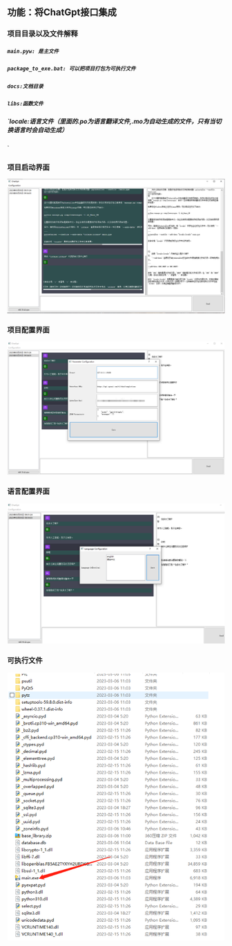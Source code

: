 ## 功能：将ChatGpt接口集成

### 项目目录以及文件解释
##### `main.pyw: 是主文件`
##### `package_to_exe.bat: 可以把项目打包为可执行文件`
##### `docs:文档目录`
##### `libs:函数文件`
##### `locale:语言文件（里面的.po为语言翻译文件,.mo为自动生成的文件，只有当切换语言时会自动生成）
`
### 项目启动界面

![img.png](img.png)

### 项目配置界面
![img.png](img1.png)

### 语言配置界面
![img.png](img2.png)

### 可执行文件
![img.png](img3.png)